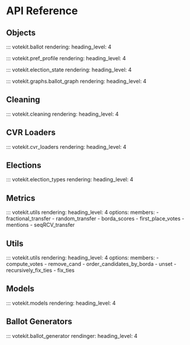 # API Reference

## Objects 
::: votekit.ballot
    rendering:
      heading_level: 4

::: votekit.pref_profile
    rendering:
      heading_level: 4

::: votekit.election_state
    rendering:
      heading_level: 4

::: votekit.graphs.ballot_graph
    rendering:
      heading_level: 4

## Cleaning
::: votekit.cleaning
    rendering:
      heading_level: 4

## CVR Loaders
::: votekit.cvr_loaders
    rendering:
      heading_level: 4

## Elections
::: votekit.election_types
    rendering:
      heading_level: 4

## Metrics
::: votekit.utils
    rendering:
        heading_level: 4
    options:
        members:
            - fractional_transfer
            - random_transfer
            - borda_scores
            - first_place_votes
            - mentions
            - seqRCV_transfer

## Utils
::: votekit.utils
    rendering:
        heading_level: 4
    options:
        members:
            - compute_votes
            - remove_cand
            - order_candidates_by_borda
            - unset
            - recursively_fix_ties
            - fix_ties

## Models
::: votekit.models
    rendering:
      heading_level: 4

## Ballot Generators
::: votekit.ballot_generator
    rendinger:
    heading_level: 4
